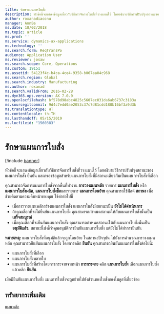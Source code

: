 ```yaml
---
title: รักษาแผนการใบสั่ง
description: หัวข้อนี้จะแสดงข้อมูลเกี่ยวกับวิธีการจัดการใบสั่งที่วางแผนไว้ โดยอธิบายวิธีการปรับปรุงสถานะของแผนการใบสั่ง ยืนยัน และกรองข้อมูลสำหรับแผนการใบสั่งที่มีสถานะเดียวกันเป็นแผนการใบสั่งที่เลือก
author: roxanadiaconu
manager: AnnBe
ms.date: 10/02/2018
ms.topic: article
ms.prod: ''
ms.service: dynamics-ax-applications
ms.technology: ''
ms.search.form: ReqTransPo
audience: Application User
ms.reviewer: josaw
ms.search.scope: Core, Operations
ms.custom: 19151
ms.assetid: 54123f4c-b4ca-4ce4-9358-b067aa04c968
ms.search.region: Global
ms.search.industry: Manufacturing
ms.author: roxanad
ms.search.validFrom: 2016-02-28
ms.dyn365.ops.version: AX 7.0.0
ms.openlocfilehash: bf578d98abc4825c5607ec031da6ab6737c3183a
ms.sourcegitcommit: 9d4c7edd0ae2053c37c7d81cdd180b16bf3a9d3b
ms.translationtype: HT
ms.contentlocale: th-TH
ms.lasthandoff: 05/15/2019
ms.locfileid: "1560383"
---
```

# <a name="maintain-planned-orders"></a>รักษาแผนการใบสั่ง

[!include [banner](../includes/banner.md)]

หัวข้อนี้จะแสดงข้อมูลเกี่ยวกับวิธีการจัดการใบสั่งที่วางแผนไว้ โดยอธิบายวิธีการปรับปรุงสถานะของแผนการใบสั่ง ยืนยัน และกรองข้อมูลสำหรับแผนการใบสั่งที่มีสถานะเดียวกันเป็นแผนการใบสั่งที่เลือก

คุณสามารถจัดการแผนการใบสั่งจากพื้นที่ทำงาน **การวางแผนหลัก** รายการ **แผนการใบสั่ง** หรือ **แผนการใบสั่งผลิต**, **แผนการใบสั่งซื้อ**และรายการ **แผนการโอนย้าย** คุณสามารถใช้ฟิลด์ **สถานะ** เพื่อช่วยติดตามความคืบหน้าของคุณ ใช้ค่าต่อไปนี้

-   เมื่อการวางแผนหลักสร้างแผนการใบสั่ง แผนการใบสั่งมีสถานะเป็น **ยังไม่ได้ดำเนินการ**
-   ถ้าคุณเลือกที่จะไม่ยืนยันแผนการใบสั่ง คุณสามารถกำหนดสถานะให้กับแผนการใบสั่งนั้นเป็น **เสร็จสมบูรณ์**
-   เมื่อคุณเลือกที่จะยืนยันแผนการใบสั่ง คุณสามารถกำหนดสถานะให้กับแผนการใบสั่งนั้นเป็น **อนุมัติแล้ว**. สถานะนี้บ่งชี้ว่าคุณอนุมัติการยืนยันแผนการใบสั่ง แต่ยังไม่ได้ทำการยืนยัน

**หมายเหตุ:** แผนการใบสั่งที่อนุมัติแล้วจะถูกโอนย้าย ในสถานะปัจจุบัน ไปยังการคำนวณการวางแผนหลัก คุณสามารถยืนยันแผนการใบสั่ง โดยการคลิก **ยืนยัน** คุณสามารถยืนยันแผนการใบสั่งต่อไปนี้:

-   แผนการใบสั่งที่เลือก
-   แผนการใบสั่งหลายใบ
-   แผนการใบสั่งที่สร้างโดยการกระจายจากหน้า **การกระจาย** คลิก **แผนการใบสั่ง** เลือกแผนการใบสั่ง แล้วคลิก **ยืนยัน**.

เมื่อมียืนยันแผนการใบสั่ง แผนการใบสั่งจะถูกย้ายไปยังส่วนของใบสั่งของโมดูลที่เกี่ยวข้อง 

<a name="additional-resources"></a>ทรัพยากรเพิ่มเติม
--------

[แผนหลัก](master-plans.md)



